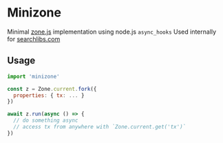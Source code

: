 # Minizone
Minimal [zone.js](https://github.com/angular/zone.js) implementation using node.js `async_hooks`
Used internally for [searchlibs.com](http://searchlibs.com)

## Usage

```js
import 'minizone'

const z = Zone.current.fork({
  properties: { tx: ... }
})

await z.run(async () => {
  // do something async
  // access tx from anywhere with `Zone.current.get('tx')`
})
```
